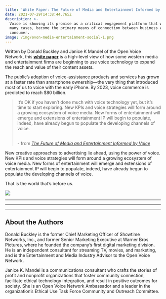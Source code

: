 ```yaml
---
title: 'White Paper: The Future of Media and Entertainment Informed by Voice'
date: 2021-07-29T14:38:44.765Z
description: >-
  Voice is showing its promise as a critical engagement platform that will, in
  many cases, become the primary means of connection between business and
  consumer. 
image: /img/ovon-media-entertainment-social-1.png
---
```

Written by Donald Buckley and Janice K Mandel of the Open Voice Network, this [**white paper**](https://openvoicenetwork.org/papers/The-Future-of-Media-Entertainment-Whitepaper-Final.pdf) is a high-level view of how some western media and entertainment firms are beginning to use voice technology to expand the reach and value of their content assets.

The public’s adoption of voice-assistance products and services has grown at a faster rate than smartphone ownership—the very thing that introduced most of us to voice with the early iPhone. By 2023, voice commerce is predicted to reach $80 billion.

> It’s OK if you haven’t done much with voice technology yet, but it’s time to start exploring. New KPIs and voice strategies will form around a growing ecosystem of voice media. New forms of entertainment will emerge and extensions of entertainment IP will begin to populate, indeed, have already begun to populate the developing channels of voice.<br></br>
>
> \- from [_The Future of Media and Entertainment Informed by Voice_](https://openvoicenetwork.org/papers/The-Future-of-Media-Entertainment-Whitepaper-Final.pdf)

New creative approaches to advertising lie ahead, using the power of voice. New KPIs and voice strategies will form around a growing ecosystem of voice media. New forms of entertainment will emerge and extensions of entertainment IP will begin to populate, indeed, have already begun to populate the developing channels of voice.

That is the world that’s before us.

<a href="https://openvoicenetwork.org/papers/The-Future-of-Media-Entertainment-Whitepaper-Final.pdf" target="_blank"><img style="height: auto; width: auto" src="img/open-voice-network-ovon-voice-for-everyone-white-paper-the-future-of-media-and-entertainment-informed-by-voice-full-report-1.png"  /></a>

- - -

- - -

- - -

## About the Authors

Donald Buckley is the former Chief Marketing Officer of Showtime Networks, Inc., and former Senior Marketing Executive at Warner Bros. Pictures, where he founded the company’s first digital marketing division. He is an independent consultant for streaming TV, movies, and marketing, and is the Entertainment and Media Industry Advisor to the Open Voice Network.

Janice K. Mandel is a communications consultant who crafts the stories of profit and nonprofit organizations that foster community connection, facilitate ethical technology integration, and result in positive outcomes for society. She is an Open Voice Network Ambassador and a leader in the organization’s Ethical Use Task Force Community and Outreach Committee.
